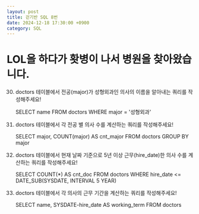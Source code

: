 ```yaml
---
layout: post
title: 걷기반 SQL 8번
date: 2024-12-18 17:30:00 +0900
category: SQL
---
```

# LOL을 하다가 홧병이 나서 병원을 찾아왔습니다.

30. doctors 테이블에서 전공(major)가 성형외과인 의사의 이름을 알아내는 쿼리를 작성해주세요!

    SELECT name FROM doctors WHERE major = '성형외과'

31. doctors 테이블에서 각 전공 별 의사 수를 계산하는 쿼리를 작성해주세요!

    SELECT major, COUNT(major) AS cnt_major FROM doctors GROUP BY major

32. doctors 테이블에서 현재 날짜 기준으로 5년 이상 근무(hire_date)한 의사 수를 계산하는 쿼리를 작성해주세요!

    SELECT COUNT(*) AS cnt_doc FROM doctors WHERE hire_date <= DATE_SUB(SYSDATE, INTERVAL 5 YEAR)

33. doctors 테이블에서 각 의사의 근무 기간을 계산하는 쿼리를 작성해주세요!

    SELECT name, SYSDATE-hire_date AS working_term FROM doctors

